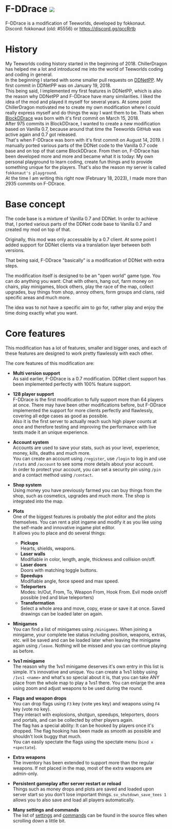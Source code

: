 F-DDrace [![](https://github.com/fokkonaut/F-DDrace/workflows/Build/badge.svg)](https://github.com/fokkonaut/F-DDrace/actions?query=workflow%3ABuild+event%3Apush+branch%3AF-DDrace)
=========

F-DDrace is a modification of Teeworlds, developed by fokkonaut. <br>
Discord: fokkonaut (old: #5556) or https://discord.gg/qccRrtb
	
History
=======

My Teeworlds coding history started in the beginning of 2018. ChillerDragon has helped me a lot and introduced me into the world of Teeworlds coding and coding in general. <br>
In the beginning I started with some smaller pull requests on [DDNetPP](https://github.com/DDNetPP/DDNetPP). My first commit in DDNetPP was on January 19, 2018. <br>
This being said, I implemented my first features in DDNetPP, which is also the reason why DDNetPP and F-DDrace have many similarities. I liked the idea of the mod and played it myself for several years. At some point ChillerDragon motivated me to create my own modification where I could really express myself and do things the way I want them to be. Thats when [BlockDDrace](https://github.com/fokkonaut/BlockDDrace) was born with it's first commit on March 15, 2018. <br>
After 975 commits in BlockDDrace, I wanted to create a new modification based on Vanilla 0.7, because around that time the Teeworlds GitHub was active again and 0.7 got released. <br>
That's when F-DDrace was born with it's first commit on August 14, 2019. I manually ported various parts of the DDNet code to the Vanilla 0.7 code base and on top of that came BlockDDrace. From then on, F-DDrace has been developed more and more and became what it is today: My own personal playground to learn coding, create fun things and to provide something unique for the players. That's also the reason my server is called `fokkonaut's playground`. <br>
At the time I am writing this right now (February 18, 2023), I made more than 2935 commits on F-DDrace.

Base concept
============

The code base is a mixture of Vanilla 0.7 and DDNet. In order to achieve that, I ported various parts of the DDNet code base to Vanilla 0.7 and created my mod on top of that.

Originally, this mod was only accessable by a 0.7 client. At some point I added support for DDNet clients via a translation layer between both versions.

That being said, F-DDrace "basically" is a modification of DDNet with extra steps.

The modification itself is designed to be an "open world" game type. You can do anything you want: Chat with others, hang out, farm money on chairs, play minigames, block others, play the race of the map, collect upgrades, buy things from shop, annoy others, form groups and clans, raid specific areas and much more.

The idea was to not have a specific aim to go for, rather play and enjoy the time doing exactly what you want.

Core features
=============

This modification has a lot of features, smaller and bigger ones, and each of these features are designed to work pretty flawlessly with each other.

The core features of this modification are:

* **Multi version support** <br>
As said earlier, F-DDrace is a 0.7 modification. DDNet client support has been implemented perfectly with 100% feature support.

* **128 player support** <br>
F-DDrace is the first modification to fully support more than 64 players at once. There may have been other modifications before, but F-DDrace implemented the support for more clients perfectly and flawlessly, covering all edge cases as good as possible. <br>
Also it is the first server to actually reach such high player counts at once and therefore testing and improving the performance with live tests made it an unique experience.

* **Account system** <br>
Accounts are used to save your stats, such as your level, experience, money, kills, deaths and much more. <br>
You can create an account using `/register`, use `/login` to log in and use `/stats` and `/account` to see some more details about your account. <br>
In order to protect your account, you can set a security pin using `/pin` and a contact method using `/contact`.

* **Shop system** <br>
Using money you have previously farmed you can buy things from the shop, such as cosmetics, upgrades and much more. The shop is integrated into the map.

* **Plots** <br>
One of the biggest features is probably the plot editor and the plots themselves. You can rent a plot ingame and modify it as you like using the self-made and innovative ingame plot editor. <br>
It allows you to place and do several things: <br>
	* **Pickups** <br>
	Hearts, shields, weapons.
	* **Laser walls** <br>
	Modifiable in color, length, angle, thickness and collision on/off.
	* **Laser doors** <br>
	Doors with matching toggle buttons.
	* **Speedups** <br>
	Modifiable angle, force speed and max speed.
	* **Teleporters** <br>
	Modes: In/Out, From, To, Weapon From, Hook From. Evil mode on/off possible (red and blue teleporters)
	* **Transformation** <br>
	Select a whole area and move, copy, erase or save it at once. Saved drawings can be loaded later on again.

* **Minigames** <br>
You can find a list of minigames using `/minigames`. When joining a minigame, your complete tee status including position, weapons, extras, etc. will be saved and can be loaded later when leaving the minigame again using `/leave`. Nothing will be missed and you can continue playing as before.

* **1vs1 minigame** <br>
The reason why the 1vs1 minigame deserves it's own entry in this list is simple. It's innovative and unique. You can create a 1vs1 lobby using `/1vs1 <name>` and what's so special about it is, that you can take ANY place from the whole map to play a 1vs1 there. You can enlarge the area using zoom and adjust weapons to be used during the round.

* **Flags and weapon drops** <br>
You can drop flags using `F3` key (vote yes key) and weapons using `F4` key (vote no key). <br>
They interact with explosions, shotgun, speedups, teleporters, doors and portals, and can be collected by other players again. <br>
The flag has a special ability: It can be hooked by players once it's dropped. The flag hooking has been made as smooth as possible and shouldn't look buggy that much. <br>
You can easily spectate the flags using the spectate menu (`bind x +spectate`).

* **Extra weapons** <br>
The inventory has been extended to support more than the regular weapons. If not placed in the map, most of the extra weapons are admin-only.

* **Persistent gameplay after server restart or reload** <br>
Things such as money drops and plots are saved and loaded upon server start so you don't lose important things. `sv_shutdown_save_tees 1` allows you to also save and load all players automatically.

* **Many settings and commands** <br>
The list of [settings](https://github.com/fokkonaut/F-DDrace/blob/F-DDrace/src/game/variables.h) and [commands](https://github.com/fokkonaut/F-DDrace/blob/F-DDrace/src/game/ddracecommands.h) can be found in the source files when scrolling down a little bit.
